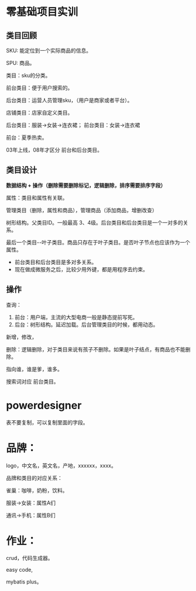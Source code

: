 # 零基础项目实训

## 类目回顾



SKU: 能定位到一个实际商品的信息。

SPU: 商品。



类目：sku的分类。



前台类目：便于用户搜索的。

后台类目：运营人员管理sku，（用户是商家或者平台）。

店铺类目：店家自定义类目。



后台类目：服装->女装->连衣裙； 前台类目：女装->连衣裙



前台：夏季热卖。



03年上线，08年才区分 前台和后台类目。



## 类目设计

**数据结构 +  操作（删除需要删除标记，逻辑删除，排序需要排序字段）**



属性：类目和属性有关联。



管理类目（删除，属性和商品），管理商品（添加商品，增删改查）

树形结构。父类目ID。一般最高 3、4级。后台类目和后台类目是一个一对多的关系。

最后一个类目--叶子类目。商品只存在于叶子类目。是否叶子节点也应该作为一个属性。

- 前台类目和后台类目是多对多关系。
- 现在做成微服务之后，比较少用外键，都是用程序去约束。

## 操作

查询：

1. 前台：用户端，主流的大型电商一般是静态提前写死。
2. 后台：树形结构。延迟加载。后台管理类目的时候，都用动态。

新增，修改，



删除：逻辑删除，对于类目来说有孩子不删除。如果是叶子结点，有商品也不能删除。



指向谁，谁是爹，谁多。



搜索词对应 前台类目。



# powerdesigner

表不要复制，可以复制里面的字段。





# 品牌：

logo，中文名，英文名，产地，xxxxxx，xxxx。

品牌和类目的对应关系：



雀巢：咖啡，奶粉，饮料。



服装->女装：属性A们

通讯->手机：属性B们





# 作业：

crud，代码生成器。

easy code,

mybatis plus。



















